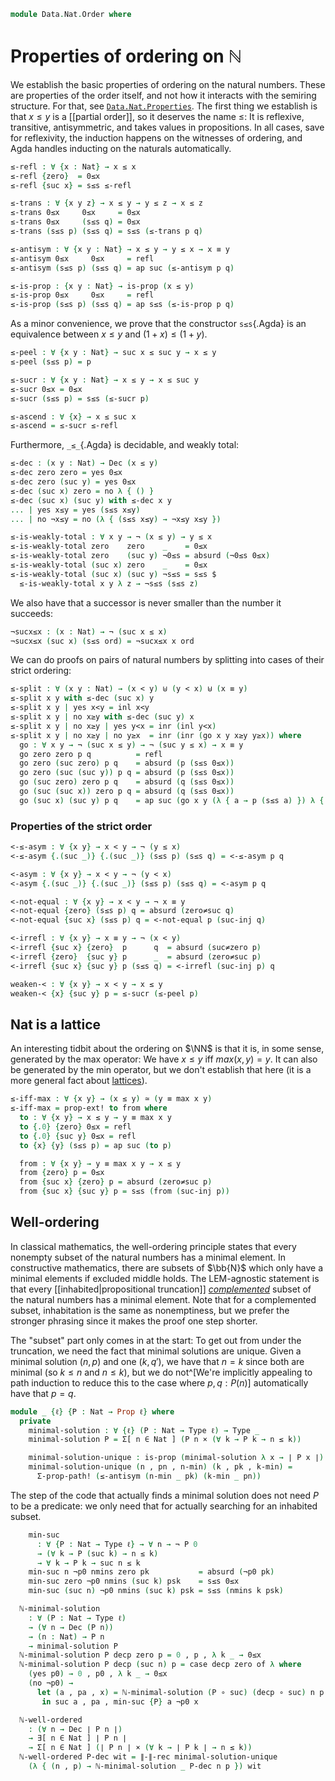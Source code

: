<!--
```agda
open import 1Lab.Prelude

open import Data.Dec.Base
open import Data.Nat.Base
open import Data.Sum
```
-->

```agda
module Data.Nat.Order where
```

# Properties of ordering on ℕ

We establish the basic properties of ordering on the natural numbers.
These are properties of the order itself, and not how it interacts with
the semiring structure. For that, see
[`Data.Nat.Properties`](Data.Nat.Properties.html). The first thing we
establish is that $x \le y$ is a [[partial order]], so it deserves the
name $\le$: It is reflexive, transitive, antisymmetric, and takes values
in propositions. In all cases, save for reflexivity, the induction
happens on the witnesses of ordering, and Agda handles inducting on the
naturals automatically.

```agda
≤-refl : ∀ {x : Nat} → x ≤ x
≤-refl {zero}  = 0≤x
≤-refl {suc x} = s≤s ≤-refl

≤-trans : ∀ {x y z} → x ≤ y → y ≤ z → x ≤ z
≤-trans 0≤x     0≤x     = 0≤x
≤-trans 0≤x     (s≤s q) = 0≤x
≤-trans (s≤s p) (s≤s q) = s≤s (≤-trans p q)

≤-antisym : ∀ {x y : Nat} → x ≤ y → y ≤ x → x ≡ y
≤-antisym 0≤x     0≤x     = refl
≤-antisym (s≤s p) (s≤s q) = ap suc (≤-antisym p q)

≤-is-prop : {x y : Nat} → is-prop (x ≤ y)
≤-is-prop 0≤x     0≤x     = refl
≤-is-prop (s≤s p) (s≤s q) = ap s≤s (≤-is-prop p q)
```

As a minor convenience, we prove that the constructor `s≤s`{.Agda} is an
equivalence between $x \le y$ and $(1 + x) \le (1 + y)$.

```agda
≤-peel : ∀ {x y : Nat} → suc x ≤ suc y → x ≤ y
≤-peel (s≤s p) = p

≤-sucr : ∀ {x y : Nat} → x ≤ y → x ≤ suc y
≤-sucr 0≤x = 0≤x
≤-sucr (s≤s p) = s≤s (≤-sucr p)

≤-ascend : ∀ {x} → x ≤ suc x
≤-ascend = ≤-sucr ≤-refl
```

<!--
```agda
instance
  H-Level-≤ : ∀ {n x y} → H-Level (x ≤ y) (suc n)
  H-Level-≤ = prop-instance ≤-is-prop
```
-->

Furthermore, `_≤_`{.Agda} is decidable, and weakly total:

```agda
≤-dec : (x y : Nat) → Dec (x ≤ y)
≤-dec zero zero = yes 0≤x
≤-dec zero (suc y) = yes 0≤x
≤-dec (suc x) zero = no λ { () }
≤-dec (suc x) (suc y) with ≤-dec x y
... | yes x≤y = yes (s≤s x≤y)
... | no ¬x≤y = no (λ { (s≤s x≤y) → ¬x≤y x≤y })

≤-is-weakly-total : ∀ x y → ¬ (x ≤ y) → y ≤ x
≤-is-weakly-total zero    zero    _    = 0≤x
≤-is-weakly-total zero    (suc y) ¬0≤s = absurd (¬0≤s 0≤x)
≤-is-weakly-total (suc x) zero    _    = 0≤x
≤-is-weakly-total (suc x) (suc y) ¬s≤s = s≤s $
  ≤-is-weakly-total x y λ z → ¬s≤s (s≤s z)
```

<!--
```agda
instance
  Dec-≤ : ∀ {x y} → Dec (x ≤ y)
  Dec-≤ = ≤-dec _ _
```
-->

We also have that a successor is never smaller than the number it
succeeds:

```agda
¬sucx≤x : (x : Nat) → ¬ (suc x ≤ x)
¬sucx≤x (suc x) (s≤s ord) = ¬sucx≤x x ord
```

We can do proofs on pairs of natural numbers by splitting into cases of
their strict ordering:

```agda
≤-split : ∀ (x y : Nat) → (x < y) ⊎ (y < x) ⊎ (x ≡ y)
≤-split x y with ≤-dec (suc x) y
≤-split x y | yes x<y = inl x<y
≤-split x y | no x≥y with ≤-dec (suc y) x
≤-split x y | no x≥y | yes y<x = inr (inl y<x)
≤-split x y | no x≥y | no y≥x  = inr (inr (go x y x≥y y≥x)) where
  go : ∀ x y → ¬ (suc x ≤ y) → ¬ (suc y ≤ x) → x ≡ y
  go zero zero p q          = refl
  go zero (suc zero) p q    = absurd (p (s≤s 0≤x))
  go zero (suc (suc y)) p q = absurd (p (s≤s 0≤x))
  go (suc zero) zero p q    = absurd (q (s≤s 0≤x))
  go (suc (suc x)) zero p q = absurd (q (s≤s 0≤x))
  go (suc x) (suc y) p q    = ap suc (go x y (λ { a → p (s≤s a) }) λ { a → q (s≤s a) })
```

### Properties of the strict order

```agda
<-≤-asym : ∀ {x y} → x < y → ¬ (y ≤ x)
<-≤-asym {.(suc _)} {.(suc _)} (s≤s p) (s≤s q) = <-≤-asym p q

<-asym : ∀ {x y} → x < y → ¬ (y < x)
<-asym {.(suc _)} {.(suc _)} (s≤s p) (s≤s q) = <-asym p q

<-not-equal : ∀ {x y} → x < y → ¬ x ≡ y
<-not-equal {zero} (s≤s p) q = absurd (zero≠suc q)
<-not-equal {suc x} (s≤s p) q = <-not-equal p (suc-inj q)

<-irrefl : ∀ {x y} → x ≡ y → ¬ (x < y)
<-irrefl {suc x} {zero}  p      q  = absurd (suc≠zero p)
<-irrefl {zero}  {suc y} p      _  = absurd (zero≠suc p)
<-irrefl {suc x} {suc y} p (s≤s q) = <-irrefl (suc-inj p) q

weaken-< : ∀ {x y} → x < y → x ≤ y
weaken-< {x} {suc y} p = ≤-sucr (≤-peel p)
```

## Nat is a lattice

An interesting tidbit about the ordering on $\NN$ is that it is, in some
sense, generated by the max operator: We have $x \le y$ iff $max(x,y) =
y$. It can also be generated by the min operator, but we don't establish
that here (it is a more general fact about
[lattices](Order.Lattice.html)).

```agda
≤-iff-max : ∀ {x y} → (x ≤ y) ≃ (y ≡ max x y)
≤-iff-max = prop-ext! to from where
  to : ∀ {x y} → x ≤ y → y ≡ max x y
  to {.0} {zero} 0≤x = refl
  to {.0} {suc y} 0≤x = refl
  to {x} {y} (s≤s p) = ap suc (to p)

  from : ∀ {x y} → y ≡ max x y → x ≤ y
  from {zero} p = 0≤x
  from {suc x} {zero} p = absurd (zero≠suc p)
  from {suc x} {suc y} p = s≤s (from (suc-inj p))
```

## Well-ordering

In classical mathematics, the well-ordering principle states that every
nonempty subset of the natural numbers has a minimal element. In
constructive mathematics, there are subsets of $\bb{N}$ which only have
a minimal elements if excluded middle holds. The LEM-agnostic statement
is that every [[inhabited|propositional truncation]] [_complemented_]
subset of the natural numbers has a minimal element. Note that for a
complemented subset, inhabitation is the same as nonemptiness, but we
prefer the stronger phrasing since it makes the proof one step shorter.

[_complemented_]: Data.Power.Complemented.html

The "subset" part only comes in at the start: To get out from under the
truncation, we need the fact that minimal solutions are unique. Given a
minimal solution $(n, p)$ and one $(k, q')$, we have that $n = k$ since
both are minimal (so $k \le n$ and $n \le k$), but we do not^[We're
implicitly appealing to path induction to reduce this to the case where
$p, q : P(n)$] automatically have that $p = q$.

```agda
module _ {ℓ} {P : Nat → Prop ℓ} where
  private
    minimal-solution : ∀ {ℓ} (P : Nat → Type ℓ) → Type _
    minimal-solution P = Σ[ n ∈ Nat ] (P n × (∀ k → P k → n ≤ k))

    minimal-solution-unique : is-prop (minimal-solution λ x → ∣ P x ∣)
    minimal-solution-unique (n , pn , n-min) (k , pk , k-min) =
      Σ-prop-path! (≤-antisym (n-min _ pk) (k-min _ pn))
```

The step of the code that actually finds a minimal solution does not
need $P$ to be a predicate: we only need that for actually searching for
an inhabited subset.

```agda
    min-suc
      : ∀ {P : Nat → Type ℓ} → ∀ n → ¬ P 0
      → (∀ k → P (suc k) → n ≤ k)
      → ∀ k → P k → suc n ≤ k
    min-suc n ¬p0 nmins zero pk           = absurd (¬p0 pk)
    min-suc zero ¬p0 nmins (suc k) psk    = s≤s 0≤x
    min-suc (suc n) ¬p0 nmins (suc k) psk = s≤s (nmins k psk)

  ℕ-minimal-solution
    : ∀ (P : Nat → Type ℓ)
    → (∀ n → Dec (P n))
    → (n : Nat) → P n
    → minimal-solution P
  ℕ-minimal-solution P decp zero p = 0 , p , λ k _ → 0≤x
  ℕ-minimal-solution P decp (suc n) p = case decp zero of λ where
    (yes p0) → 0 , p0 , λ k _ → 0≤x
    (no ¬p0) →
      let (a , pa , x) = ℕ-minimal-solution (P ∘ suc) (decp ∘ suc) n p
       in suc a , pa , min-suc {P} a ¬p0 x

  ℕ-well-ordered
    : (∀ n → Dec ∣ P n ∣)
    → ∃[ n ∈ Nat ] ∣ P n ∣
    → Σ[ n ∈ Nat ] (∣ P n ∣ × (∀ k → ∣ P k ∣ → n ≤ k))
  ℕ-well-ordered P-dec wit = ∥-∥-rec minimal-solution-unique
    (λ { (n , p) → ℕ-minimal-solution _ P-dec n p }) wit
```
